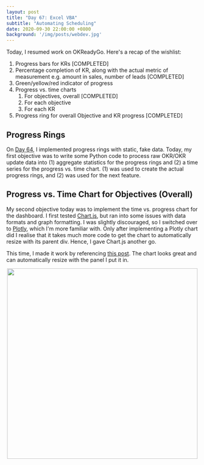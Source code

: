 ```yaml
---
layout: post
title: "Day 67: Excel VBA"
subtitle: "Automating Scheduling"
date: 2020-09-30 22:00:00 +0800
background: '/img/posts/webdev.jpg'
---
```


Today, I resumed work on OKReadyGo. Here's a recap of the wishlist:

1. Progress bars for KRs [COMPLETED]
2. Percentage completion of KR, along with the actual metric of measurement e.g. amount in sales, number of leads [COMPLETED]
3. Green/yellow/red indicator of progress
4. Progress vs. time charts
    1. For objectives, overall [COMPLETED]
    2. For each objective
    3. For each KR
5. Progress ring for overall Objective and KR progress [COMPLETED]

## Progress Rings
On [Day 64](https://chrischow.github.io/365DaysOfDS/2020/09/27/day064.html), I implemented progress rings with static, fake data. Today, my first objective was to write some Python code to process raw OKR/OKR update data into (1) aggregate statistics for the progress rings and (2) a time series for the progress vs. time chart. (1) was used to create the actual progress rings, and (2) was used for the next feature.

## Progress vs. Time Chart for Objectives (Overall)
My second objective today was to implement the time vs. progress chart for the dashboard. I first tested [Chart.js](https://www.chartjs.org/), but ran into some issues with data formats and graph formatting. I was slightly discouraged, so I switched over to [Plotly](https://plotly.com/), which I'm more familiar with. Only after implementing a Plotly chart did I realise that it takes much more code to get the chart to automatically resize with its parent div. Hence, I gave Chart.js another go.

This time, I made it work by referencing [this post](https://www.patricksoftwareblog.com/creating-charts-with-chart-js-in-a-flask-application/). The chart looks great and can automatically resize with the panel I put it in.

<img src="/365DaysOfDS/img/posts/day067-01.png" style='margin-left: auto; margin-right: auto; display: block;' width="500">

